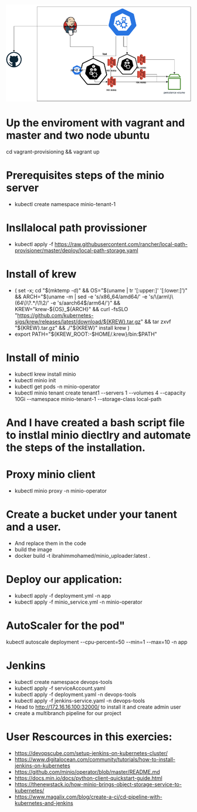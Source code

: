 ![Diagram of the end-to-end solution](https://github.com/ibrahimelbanna/devops-task/raw/main/banq-misr.drawio.png)
# Up the enviroment with vagrant and master and two node ubuntu
cd vagrant-provisioning && vagrant up  

# Prerequisites steps of the minio server
- kubectl create namespace minio-tenant-1 
# Insllalocal path provissioner
- kubectl apply -f https://raw.githubusercontent.com/rancher/local-path-provisioner/master/deploy/local-path-storage.yaml
# Install of krew 
- (
  set -x; cd "$(mktemp -d)" &&
  OS="$(uname | tr '[:upper:]' '[:lower:]')" &&
  ARCH="$(uname -m | sed -e 's/x86_64/amd64/' -e 's/\(arm\)\(64\)\?.*/\1\2/' -e 's/aarch64$/arm64/')" &&
  KREW="krew-${OS}_${ARCH}" &&
  curl -fsSLO "https://github.com/kubernetes-sigs/krew/releases/latest/download/${KREW}.tar.gz" &&
  tar zxvf "${KREW}.tar.gz" &&
  ./"${KREW}" install krew
)
- export PATH="${KREW_ROOT:-$HOME/.krew}/bin:$PATH"
# Install of minio  
- kubectl krew install minio
- kubectl minio init
- kubectl get pods -n minio-operator
- kubectl minio tenant create tenant1 --servers 1 --volumes 4 --capacity 10Gi --namespace  minio-tenant-1 --storage-class local-path
# And I have created a bash script file to instlal minio diectlry and automate the steps of the installation. 
# Proxy minio client
- kubectl minio proxy -n minio-operator
# Create a bucket under your tanent and a user.
- And replace them in the code 
- build the image 
- docker build -t ibrahimmohamed/minio_uploader:latest . 
# Deploy our application:
- kubectl apply -f deployment.yml -n app
- kubectl apply -f minio_service.yml -n minio-operator 
# AutoScaler for the pod"
kubectl autoscale deployment  --cpu-percent=50 --min=1 --max=10 -n app

# Jenkins
- kubectl create namespace devops-tools 
- kubectl apply -f serviceAccount.yaml
- kubectl apply -f deployment.yaml -n devops-tools
- kubectl apply -f jenkins-service.yaml  -n devops-tools
- Head to http://172.16.16.100:32000/ to install it and create admin user
- create a multibranch pipeline for our project



# User Rescources in this exercies: 
- https://devopscube.com/setup-jenkins-on-kubernetes-cluster/ 
- https://www.digitalocean.com/community/tutorials/how-to-install-jenkins-on-kubernetes
- https://github.com/minio/operator/blob/master/README.md
- https://docs.min.io/docs/python-client-quickstart-guide.html
- https://thenewstack.io/how-minio-brings-object-storage-service-to-kubernetes/
- https://www.magalix.com/blog/create-a-ci/cd-pipeline-with-kubernetes-and-jenkins